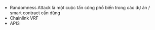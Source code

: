 - Randomness Attack là một cuộc tấn công phổ biến trong các dự án / smart contract cần dùng 
- Chainlink VRF
- API3 